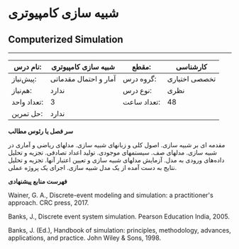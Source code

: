 # شبیه سازی کامپیوتری
## Computerized Simulation
_______________________________________________________________________________
| نام درس:    | شبیه سازی کامپیوتری   | مقطع:       | کارشناسی      |
| ----------- | --------------------- | ----------- | ------------- |
| پیش‌نیاز:   | آمار و احتمال مقدماتی | گروه درس:   | تخصصی اختیاری |
| هم‌نیاز:    | ندارد                 | نوع درس:    | نظری          |
| تعداد واحد: | 3                     | تعداد ساعت: | 48            |
| حل تمرین:   |  ندارد                |             |               |

**سر فصل یا رئوس مطالب**

مقدمه ای بر شبیه سازی. اصول کلی و زبانهای شبیه سازی. مدلهای ریاضی و آماری در شبیه سازی. مدلهای صف. سیستمهای موجودی. تولید اعداد تصادفی. تجزیه و تحلیل داده‌های ورودی به مدل. آزمایش مدلهای شبیه سازی و تعیین اعتبار آنها. تجزیه و تحلیل نتایج به دست آمده از یک مدل شبیه سازی. اجرای یک پروژه عملی.

**فهرست منابع پیشنهادی**

Wainer, G. A., Discrete-event modeling and simulation: a practitioner's approach. CRC press, 2017.

Banks, J., Discrete event system simulation. Pearson Education India, 2005.

Banks, J. (Ed.), Handbook of simulation: principles, methodology, advances, applications, and practice. John Wiley & Sons, 1998.
